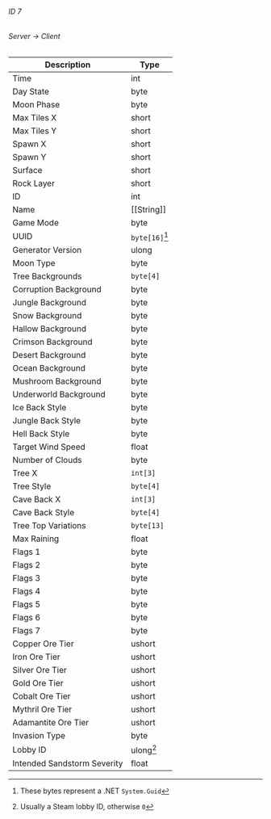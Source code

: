 ###### ID 7
###### Server -> Client
| Description | Type |
|-------------|------|
| Time                        | int |
| Day State                   | byte |
| Moon Phase                  | byte |
| Max Tiles X                 | short |
| Max Tiles Y                 | short |
| Spawn X                     | short |
| Spawn Y                     | short |
| Surface                     | short |
| Rock Layer                  | short |
| ID                          | int |
| Name                        | [[String]] |
| Game Mode                   | byte |
| UUID                        | `byte[16]`[^1] |
| Generator Version           | ulong |
| Moon Type                   | byte |
| Tree Backgrounds            | `byte[4]` |
| Corruption Background       | byte |
| Jungle Background           | byte |
| Snow Background             | byte |
| Hallow Background           | byte |
| Crimson Background          | byte |
| Desert Background           | byte |
| Ocean Background            | byte |
| Mushroom Background         | byte |
| Underworld Background       | byte |
| Ice Back Style              | byte |
| Jungle Back Style           | byte |
| Hell Back Style             | byte |
| Target Wind Speed           | float |
| Number of Clouds            | byte |
| Tree X                      | `int[3]` |
| Tree Style                  | `byte[4]` |
| Cave Back X                 | `int[3]` |
| Cave Back Style             | `byte[4]` |
| Tree Top Variations         | `byte[13]` |
| Max Raining                 | float |
| Flags 1                     | byte |
| Flags 2                     | byte |
| Flags 3                     | byte |
| Flags 4                     | byte |
| Flags 5                     | byte |
| Flags 6                     | byte |
| Flags 7                     | byte |
| Copper Ore Tier             | ushort |
| Iron Ore Tier               | ushort |
| Silver Ore Tier             | ushort |
| Gold Ore Tier               | ushort |
| Cobalt Ore Tier             | ushort |
| Mythril Ore Tier            | ushort |
| Adamantite Ore Tier         | ushort |
| Invasion Type               | byte |
| Lobby ID                    | ulong[^2] |
| Intended Sandstorm Severity | float |


[^1]: These bytes represent a .NET `System.Guid`
[^2]: Usually a Steam lobby ID, otherwise `0`
